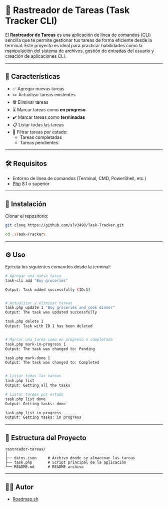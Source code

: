 # 📝 Rastreador de Tareas (Task Tracker CLI)

El **Rastreador de Tareas** es una aplicación de línea de comandos (CLI) sencilla que te permite gestionar tus tareas de forma eficiente desde la terminal. Este proyecto es ideal para practicar habilidades como la manipulación del sistema de archivos, gestión de entradas del usuario y creación de aplicaciones CLI.

---

## 🚀 Características

- ✅ Agregar nuevas tareas
- ✏️ Actualizar tareas existentes
- 🗑️ Eliminar tareas
- ⏳ Marcar tareas como **en progreso**
- ✔️ Marcar tareas como **terminadas**
- 📋 Listar todas las tareas
- 📌 Filtrar tareas por estado:
  - Tareas completadas
  - Tareas pendientes

---

## 🛠️ Requisitos

- Entorno de línea de comandos (Terminal, CMD, PowerShell, etc.)
- [Php](https://www.php.net/) 8.1 o superior

---

## 🧰 Instalación

Clonar el repositorio:
   ```bash
   git clone https://github.com/slv3490/Task-Tracker.git
   
   cd .\Task-Tracker\

   ```
   ---

## ⚙️ Uso

Ejecuta los siguientes comandos desde la terminal:

```bash
# Agregar una nueva tarea
task-cli add "Buy groceries"

Output: Task added successfully (ID:1)


# Actualizar y eliminar tareas
task.php update 1 "Buy groceries and cook dinner"
Output: The task was updated successfully

task.php delete 1
Output: Task with ID 1 has been deleted


# Marcar una tarea como en progreso o completada
task.php mark-in-progress 1
Output: The task was changed to: Pending

task.php mark-done 1
Output: The task was changed to: Completed


# Listar todas las tareas
task.php list
Output: Getting all the tasks

# Listar tareas por estado
task.php list done
Output: Getting tasks: done

task.php list in-progress
Output: Getting tasks: in progress

```

---

## 📂 Estructura del Proyecto

```
rastreador-tareas/
│
├── datos.json     # Archivo donde se almacenan las tareas
├── task.php       # Script principal de la aplicación
└── README.md      # README archivo
```
---

## 🧑‍💻 Autor

- [Roadmap.sh](https://roadmap.sh/projects/task-tracker)